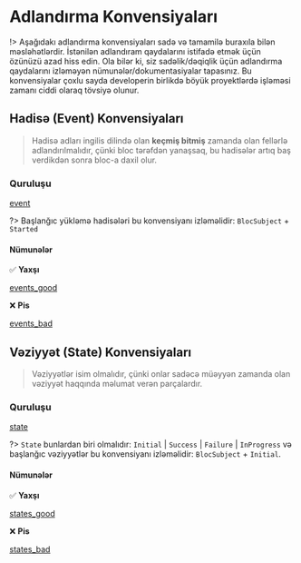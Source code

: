 # Adlandırma Konvensiyaları

!> Aşağıdakı adlandırma konvensiyaları sadə və tamamilə buraxıla bilən məsləhətlərdir. İstənilən adlandıram qaydalarını istifadə etmək üçün özünüzü azad hiss edin. Ola bilər ki, siz sadəlik/dəqiqlik üçün adlandırma qaydalarını izləməyən nümunələr/dokumentasiyalar tapasınız. Bu konvensiyalar çoxlu sayda developerin birlikdə böyük proyektlərdə işləməsi zamanı ciddi olaraq tövsiyə olunur.

## Hadisə (Event) Konvensiyaları

> Hadisə adları ingilis dilində olan **keçmiş bitmiş** zamanda olan fellərlə adlandırılmalıdır, çünki bloc tərəfdən yanaşsaq, bu hadisələr artıq baş verdikdən sonra bloc-a daxil olur.

### Quruluşu

[event](../_snippets/bloc_naming_conventions/event_anatomy.md)

?> Başlanğıc yükləmə hadisələri bu konvensiyanı izləməlidir: `BlocSubject` + `Started`

#### Nümunələr

✅ **Yaxşı**

[events_good](../_snippets/bloc_naming_conventions/event_examples_good.md ':include')

❌ **Pis**

[events_bad](../_snippets/bloc_naming_conventions/event_examples_bad.md ':include')

## Vəziyyət (State) Konvensiyaları

> Vəziyyətlər isim olmalıdır, çünki onlar sadəcə müəyyən zamanda olan vəziyyət haqqında məlumat verən parçalardır.

### Quruluşu

[state](../_snippets/bloc_naming_conventions/state_anatomy.md ':include')

?> `State` bunlardan biri olmalıdır: `Initial` | `Success` | `Failure` | `InProgress` və 
başlanğıc vəziyyətlər bu konvensiyanı izləməlidir: `BlocSubject` + `Initial`.

#### Nümunələr

✅ **Yaxşı**

[states_good](../_snippets/bloc_naming_conventions/state_examples_good.md ':include')

❌ **Pis**

[states_bad](../_snippets/bloc_naming_conventions/state_examples_bad.md ':include')
